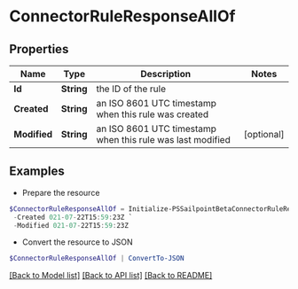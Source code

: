 # ConnectorRuleResponseAllOf
## Properties

Name | Type | Description | Notes
------------ | ------------- | ------------- | -------------
**Id** | **String** | the ID of the rule | 
**Created** | **String** | an ISO 8601 UTC timestamp when this rule was created | 
**Modified** | **String** | an ISO 8601 UTC timestamp when this rule was last modified | [optional] 

## Examples

- Prepare the resource
```powershell
$ConnectorRuleResponseAllOf = Initialize-PSSailpointBetaConnectorRuleResponseAllOf  -Id 8113d48c0b914f17b4c6072d4dcb9dfe `
 -Created 021-07-22T15:59:23Z `
 -Modified 021-07-22T15:59:23Z
```

- Convert the resource to JSON
```powershell
$ConnectorRuleResponseAllOf | ConvertTo-JSON
```

[[Back to Model list]](../README.md#documentation-for-models) [[Back to API list]](../README.md#documentation-for-api-endpoints) [[Back to README]](../README.md)

